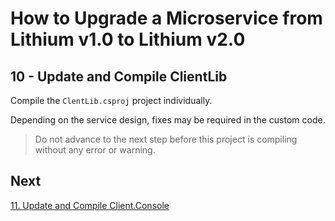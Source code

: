 # How to Upgrade a Microservice from Lithium v1.0 to Lithium v2.0

## 10 - Update and Compile ClientLib

Compile the `ClentLib.csproj` project individually.

Depending on the service design, fixes may be required in the custom code.

> Do not advance to the next step before this project is compiling without any error or warning.

## Next

[11. Update and Compile Client.Console](./11-update-compile-clientconsole.md)